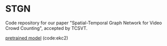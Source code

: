 # STGN

Code repository for our paper "Spatial-Temporal Graph Network for Video Crowd Counting", accepted by TCSVT.


[pretrained model](https://pan.baidu.com/s/1Tyq3LOjWQwV1eyYLeFN1Bw) (code:ekc2)  
